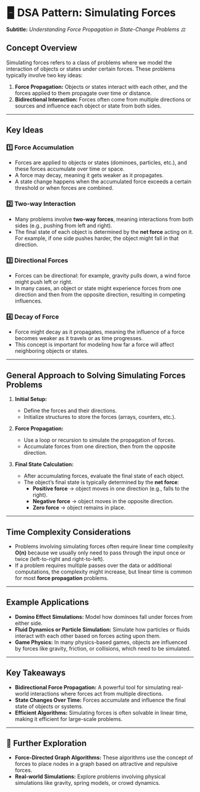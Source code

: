 # 🁢 DSA Pattern: Simulating Forces

**Subtitle:** *Understanding Force Propagation in State-Change Problems ⚖️*

## Concept Overview

Simulating forces refers to a class of problems where we model the interaction of objects or states under certain forces. These problems typically involve two key ideas:

1. **Force Propagation:** Objects or states interact with each other, and the forces applied to them propagate over time or distance.
2. **Bidirectional Interaction:** Forces often come from multiple directions or sources and influence each object or state from both sides.

---

## Key Ideas

### 1️⃣ Force Accumulation

- Forces are applied to objects or states (dominoes, particles, etc.), and these forces accumulate over time or space.
- A force may decay, meaning it gets weaker as it propagates.
- A state change happens when the accumulated force exceeds a certain threshold or when forces are combined.

### 2️⃣ Two-way Interaction

- Many problems involve **two-way forces**, meaning interactions from both sides (e.g., pushing from left and right).
- The final state of each object is determined by the **net force** acting on it. For example, if one side pushes harder, the object might fall in that direction.

### 3️⃣ Directional Forces

- Forces can be directional: for example, gravity pulls down, a wind force might push left or right.
- In many cases, an object or state might experience forces from one direction and then from the opposite direction, resulting in competing influences.

### 4️⃣ Decay of Force

- Force might decay as it propagates, meaning the influence of a force becomes weaker as it travels or as time progresses.
- This concept is important for modeling how far a force will affect neighboring objects or states.

---

## General Approach to Solving Simulating Forces Problems

1. **Initial Setup:**
    - Define the forces and their directions.
    - Initialize structures to store the forces (arrays, counters, etc.).

2. **Force Propagation:**
    - Use a loop or recursion to simulate the propagation of forces.
    - Accumulate forces from one direction, then from the opposite direction.

3. **Final State Calculation:**
    - After accumulating forces, evaluate the final state of each object.
    - The object’s final state is typically determined by the **net force**:
        - **Positive force** → object moves in one direction (e.g., falls to the right).
        - **Negative force** → object moves in the opposite direction.
        - **Zero force** → object remains in place.

---

## Time Complexity Considerations

- Problems involving simulating forces often require linear time complexity **O(n)** because we usually only need to pass through the input once or twice (left-to-right and right-to-left).
- If a problem requires multiple passes over the data or additional computations, the complexity might increase, but linear time is common for most **force propagation** problems.

---

## Example Applications

- **Domino Effect Simulations:** Model how dominoes fall under forces from either side.
- **Fluid Dynamics or Particle Simulation:** Simulate how particles or fluids interact with each other based on forces acting upon them.
- **Game Physics:** In many physics-based games, objects are influenced by forces like gravity, friction, or collisions, which need to be simulated.

---

## Key Takeaways

- **Bidirectional Force Propagation:** A powerful tool for simulating real-world interactions where forces act from multiple directions.
- **State Changes Over Time:** Forces accumulate and influence the final state of objects or systems.
- **Efficient Algorithms:** Simulating forces is often solvable in linear time, making it efficient for large-scale problems.

---

## 🌟 Further Exploration

- **Force-Directed Graph Algorithms:** These algorithms use the concept of forces to place nodes in a graph based on attractive and repulsive forces.
- **Real-world Simulations:** Explore problems involving physical simulations like gravity, spring models, or crowd dynamics.

